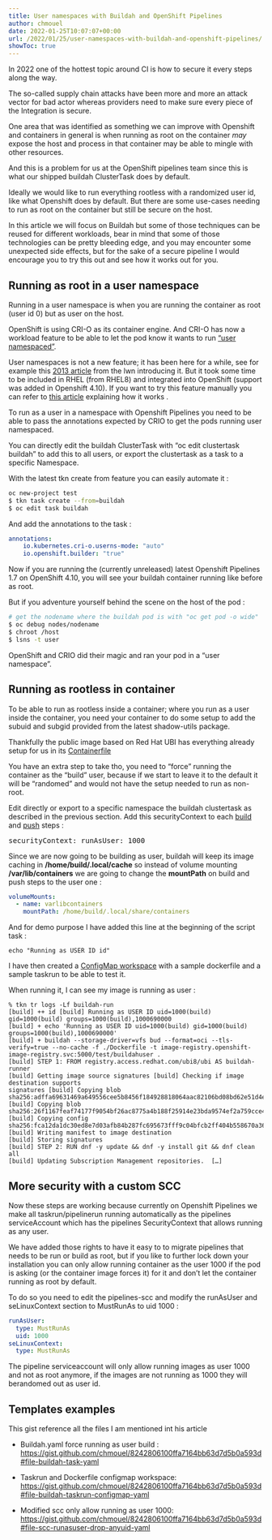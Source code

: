 ```yaml
---
title: User namespaces with Buildah and OpenShift Pipelines
author: chmouel
date: 2022-01-25T10:07:07+00:00
url: /2022/01/25/user-namespaces-with-buildah-and-openshift-pipelines/
showToc: true
---
```

In 2022 one of the hottest topic around CI is how to secure it every steps along the way.

The so-called supply chain attacks have been more and more an attack vector for bad actor whereas providers need to make sure every piece of the Integration is secure.

One area that was identified as something we can improve with Openshift and containers in general is when running as root on the container _may_ expose the host and process in that container may be able to mingle with other resources.

And this is a problem for us at the OpenShift pipelines team since this is what our shipped buildah ClusterTask does by default.

Ideally we would like to run everything rootless with a randomized user id, like what Openshift does by default. But there are some use-cases needing to run as root on the container but still be secure on the host.

In this article we will focus on Buildah but some of those techniques can be reused for different workloads, bear in mind that some of those technologies can be pretty bleeding edge, and you may encounter some unexpected side effects, but for the sake of a secure pipeline I would encourage you to try this out and see how it works out for you.

## **Running as root in a user namespace**

Running in a user namespace is when you are running the container as root (user id 0) but as user on the host.

OpenShift is using CRI-O as its container engine. And CRI-O has now a workload feature to be able to let the pod know it wants to run [“user namespaced”][1].

User namespaces is not a new feature; it has been here for a while, see for example this [2013 article][2] from the lwn introducing it. But it took some time to be included in RHEL (from RHEL8) and integrated into OpenShift (support was added in Openshift 4.10). If you want to try this feature manually you can refer to [this article][3] explaining how it works .

To run as a user in a namespace with Openshift Pipelines you need to be able to pass the annotations expected by CRIO to get the pods running user namespaced.

You can directly edit the buildah ClusterTask with “oc edit clustertask buildah” to add this to all users, or export the clustertask as a task to a specific Namespace.

With the latest tkn create from feature you can easily automate it :

```bash
oc new-project test
$ tkn task create --from=buildah
$ oc edit task buildah
```

And add the annotations to the task :

```yaml
annotations:
    io.kubernetes.cri-o.userns-mode: "auto"
    io.openshift.builder: "true"
```

Now if you are running the (currently unreleased) latest Openshift Pipelines 1.7 on OpenShift 4.10, you will see your buildah container running like before as root.

But if you adventure yourself behind the scene on the host of the pod :

```bash
# get the nodename where the buildah pod is with "oc get pod -o wide"
$ oc debug nodes/nodename
$ chroot /host
$ lsns -t user
```

OpenShift and CRIO did their magic and ran your pod in a “user namespace”.

## **Running as rootless in container**

To be able to run as rootless inside a container; where you run as a user inside the container, you need your container to do some setup to add the subuid and subgid provided from the latest shadow-utils package.

Thankfully the public image based on Red Hat UBI has everything already setup for us in its [Containerfile][4]

You have an extra step to take tho, you need to “force” running the container as
the “build” user, because if we start to leave it to the default it will be
“randomed” and would not have the setup needed to run as non-root.

Edit directly or export to a specific namespace the buildah clustertask as
described in the previous section.  Add this securityContext to each [build][5]
and [push][6] steps :

<pre>securityContext: runAsUser: 1000 </pre>

Since we are now going to be building as user, buildah will keep its image
caching in **/home/build/.local/cache** so instead of volume mounting
**/var/lib/containers** we are going to change the **mountPath** on build and
push steps to the user one :

```yaml
volumeMounts:
  - name: varlibcontainers
    mountPath: /home/build/.local/share/containers
```

And for demo purpose I have added this line at the beginning of the script task
:

`echo "Running as USER ID id"`

I have then created a [ConfigMap workspace][7] with a sample dockerfile and a
sample taskrun to be able to test it.

When running it, I can see my image is running as user :

```shell
% tkn tr logs -Lf buildah-run
[build] ++ id [build] Running as USER ID uid=1000(build) gid=1000(build) groups=1000(build),1000690000
[build] + echo 'Running as USER ID uid=1000(build) gid=1000(build)
groups=1000(build),1000690000'
[build] + buildah --storage-driver=vfs bud --format=oci --tls-verify=true --no-cache -f ./Dockerfile -t image-registry.openshift-image-registry.svc:5000/test/buildahuser .
[build] STEP 1: FROM registry.access.redhat.com/ubi8/ubi AS buildah-runner
[build] Getting image source signatures [build] Checking if image destination supports
signatures [build] Copying blob
sha256:adffa69631469a649556cee5b8456f184928818064aac82106bd08bd62e51d4e
[build] Copying blob sha256:26f1167feaf74177f9054bf26ac8775a4b188f25914e23bda9574ef2a759cce4
[build] Copying config sha256:fca12da1dc30ed8e7d03afb84b287fc695673fff9c04bfcb2ff404b558670a36
[build] Writing manifest to image destination
[build] Storing signatures
[build] STEP 2: RUN dnf -y update && dnf -y install git && dnf clean all
[build] Updating Subscription Management repositories.  […]
```

## More security with a custom SCC

Now these steps are working because currently on Openshift Pipelines we make all
taskrun/pipelinerun running automatically as the pipelines serviceAccount which
has the pipelines SecurityContext that allows running as any user.

We have added those rights to have it easy to to migrate pipelines that needs to
be run or build as root, but if you like to further lock down your installation
you can only allow running container as the user 1000 if the pod is asking (or
the container image forces it) for it and don’t let the container running as
root by default.

To do so you need to edit the pipelines-scc and modify the runAsUser and
seLinuxContext section to MustRunAs to uid 1000 :

```yaml
runAsUser:
  type: MustRunAs
  uid: 1000
seLinuxContext:
  type: MustRunAs
```

The pipeline serviceaccount will only allow running images as user 1000 and not
as root anymore, if the images are not running as 1000 they will berandomed out as user id.

## Templates examples

This gist reference all the files I am mentioned int his article

* Buildah.yaml force running as user build : <https://gist.github.com/chmouel/8242806100ffa7164bb63d7d5b0a593d#file-buildah-task-yaml>

* Taskrun and Dockerfile configmap workspace: <https://gist.github.com/chmouel/8242806100ffa7164bb63d7d5b0a593d#file-buildah-taskrun-configmap-yaml>
* Modified scc only allow running as user 1000: <https://gist.github.com/chmouel/8242806100ffa7164bb63d7d5b0a593d#file-scc-runasuser-drop-anyuid-yaml>

 [1]: https://github.com/cri-o/cri-o/blob/main/docs/crio.conf.5.md#crioruntimeworkloads-table
 [2]: https://lwn.net/Articles/532593/
 [3]: https://www.redhat.com/sysadmin/building-container-namespaces
 [4]: https://catalog.redhat.com/software/containers/ubi8/buildah/602686f7b16b1eb2e30807ee?container-tabs=dockerfile
 [5]: https://github.com/tektoncd/operator/blob/main/cmd/openshift/operator/kodata/tekton-addon/addons/02-clustertasks/buildah/buildah-task.yaml#L63
 [6]: https://github.com/tektoncd/operator/blob/main/cmd/openshift/operator/kodata/tekton-addon/addons/02-clustertasks/buildah/buildah-task.yaml#L75
 [7]: https://github.com/tektoncd/pipeline/blob/main/docs/workspaces.md#configmap
